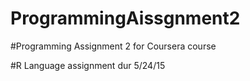 # ProgrammingAissgnment2
#Programming Assignment 2 for Coursera course

#R Language assignment dur 5/24/15
